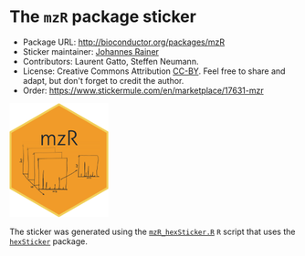 # The `mzR` package sticker

* Package URL: http://bioconductor.org/packages/mzR
* Sticker maintainer: [Johannes Rainer](https://github.com/jotsetung/)
* Contributors: Laurent Gatto, Steffen Neumann.
* License: Creative Commons Attribution
  [CC-BY](https://creativecommons.org/licenses/by/2.0/). Feel free to
  share and adapt, but don't forget to credit the author.
* Order: https://www.stickermule.com/en/marketplace/17631-mzr

<img src="./mzR.png" height="200">

The sticker was generated using the [`mzR_hexSticker.R`](./mzR_hexSticker.R) `R`
script that uses the [`hexSticker`](https://github.com/GuangchuangYu/hexSticker)
package.
